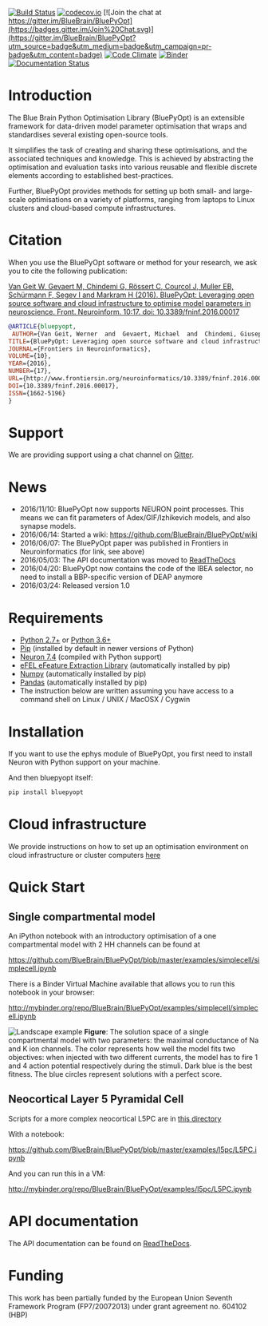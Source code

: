 [![Build Status](https://travis-ci.org/BlueBrain/BluePyOpt.svg?branch=master)](https://travis-ci.org/BlueBrain/BluePyOpt)
[![codecov.io](https://codecov.io/github/BlueBrain/BluePyOpt/coverage.svg?branch=master)](https://codecov.io/github/BlueBrain/BluePyOpt?branch=master)
[![Join the chat at https://gitter.im/BlueBrain/BluePyOpt](https://badges.gitter.im/Join%20Chat.svg)](https://gitter.im/BlueBrain/BluePyOpt?utm_source=badge&utm_medium=badge&utm_campaign=pr-badge&utm_content=badge)
[![Code Climate](https://codeclimate.com/github/BlueBrain/BluePyOpt/badges/gpa.svg)](https://codeclimate.com/github/BlueBrain/BluePyOpt)
[![Binder](http://mybinder.org/badge.svg)](http://mybinder.org/repo/BlueBrain/BluePyOpt)
[![Documentation Status](https://readthedocs.org/projects/bluepyopt/badge/?version=latest)](http://bluepyopt.readthedocs.io/en/latest/?badge=latest)

Introduction
============

The Blue Brain Python Optimisation Library (BluePyOpt) is an extensible 
framework for data-driven model parameter optimisation that wraps and 
standardises several existing open-source tools. 

It simplifies the task of creating and sharing these optimisations, 
and the associated techniques and knowledge. 
This is achieved by abstracting the optimisation and evaluation tasks 
into various reusable and flexible discrete elements according to established 
best-practices. 

Further, BluePyOpt provides methods for setting up both small- and large-scale 
optimisations on a variety of platforms, 
ranging from laptops to Linux clusters and cloud-based compute infrastructures. 

Citation
========

When you use the BluePyOpt software or method for your research, we ask you to cite the following publication:

[Van Geit W, Gevaert M, Chindemi G, Rössert C, Courcol J, Muller EB, Schürmann F, Segev I and Markram H (2016). BluePyOpt: Leveraging open source software and cloud infrastructure to optimise model parameters in neuroscience. Front. Neuroinform. 10:17. doi: 10.3389/fninf.2016.00017](http://journal.frontiersin.org/article/10.3389/fninf.2016.00017)

```bibtex
@ARTICLE{bluepyopt,
 AUTHOR={Van Geit, Werner  and  Gevaert, Michael  and  Chindemi, Giuseppe  and  Rössert, Christian  and  Courcol, Jean-Denis  and  Muller, Eilif Benjamin  and  Schürmann, Felix  and  Segev, Idan  and  Markram, Henry},   
TITLE={BluePyOpt: Leveraging open source software and cloud infrastructure to optimise model parameters in neuroscience},
JOURNAL={Frontiers in Neuroinformatics},
VOLUME={10},
YEAR={2016},
NUMBER={17},
URL={http://www.frontiersin.org/neuroinformatics/10.3389/fninf.2016.00017/abstract},
DOI={10.3389/fninf.2016.00017},
ISSN={1662-5196}
}
```
Support
=======
We are providing support using a chat channel on [Gitter](https://gitter.im/BlueBrain/BluePyOpt).

News
====
- 2016/11/10: BluePyOpt now supports NEURON point processes. This means we can fit parameters of Adex/GIF/Izhikevich models, and also synapse models.
- 2016/06/14: Started a wiki: https://github.com/BlueBrain/BluePyOpt/wiki
- 2016/06/07: The BluePyOpt paper was published in Frontiers in Neuroinformatics (for link, see above)
- 2016/05/03: The API documentation was moved to [ReadTheDocs](http://bluepyopt.readthedocs.io/en/latest/)
- 2016/04/20: BluePyOpt now contains the code of the IBEA selector, no need to install a BBP-specific version of DEAP anymore
- 2016/03/24: Released version 1.0

Requirements
============

* [Python 2.7+](https://www.python.org/download/releases/2.7/) or [Python 3.6+](https://www.python.org/downloads/release/python-360/)
* [Pip](https://pip.pypa.io) (installed by default in newer versions of Python)
* [Neuron 7.4](http://neuron.yale.edu/) (compiled with Python support)
* [eFEL eFeature Extraction Library](https://github.com/BlueBrain/eFEL) (automatically installed by pip)
* [Numpy](http://www.numpy.org) (automatically installed by pip)
* [Pandas](http://pandas.pydata.org/) (automatically installed by pip)
* The instruction below are written assuming you have access to a command shell
on Linux / UNIX / MacOSX / Cygwin

Installation
============

If you want to use the ephys module of BluePyOpt, you first need to install Neuron with Python support on your machine.

And then bluepyopt itself:

```bash
pip install bluepyopt
```

Cloud infrastructure
====================

We provide instructions on how to set up an optimisation environment on cloud
infrastructure or cluster computers 
[here](https://github.com/BlueBrain/BluePyOpt/tree/master/cloud-config)

Quick Start
===========

Single compartmental model
--------------------------

An iPython notebook with an introductory optimisation of a one compartmental 
model with 2 HH channels can be found at

https://github.com/BlueBrain/BluePyOpt/blob/master/examples/simplecell/simplecell.ipynb

There is a Binder Virtual Machine available that allows you to run this notebook in your browser:

http://mybinder.org/repo/BlueBrain/BluePyOpt/examples/simplecell/simplecell.ipynb

![Landscape example](https://github.com/BlueBrain/BluePyOpt/blob/master/examples/simplecell/figures/landscape_example.png)
**Figure**: The solution space of a single compartmental model with two parameters: the maximal conductance of Na and K ion channels. The color represents how well the model fits two objectives: when injected with two different currents, the model has to fire 1 and 4 action potential respectively during the stimuli. Dark blue is the best fitness. The blue circles represent solutions with a perfect score.

Neocortical Layer 5 Pyramidal Cell
----------------------------------
Scripts for a more complex neocortical L5PC are in 
[this directory](https://github.com/BlueBrain/BluePyOpt/tree/master/examples/l5pc)

With a notebook:

https://github.com/BlueBrain/BluePyOpt/blob/master/examples/l5pc/L5PC.ipynb

And you can run this in a VM:

http://mybinder.org/repo/BlueBrain/BluePyOpt/examples/l5pc/L5PC.ipynb

API documentation
==================
The API documentation can be found on [ReadTheDocs](http://bluepyopt.readthedocs.io/en/latest/).

Funding
=======
This work has been partially funded by the European Union Seventh Framework Program (FP7/2007­2013) under grant agreement no. 604102 (HBP)
